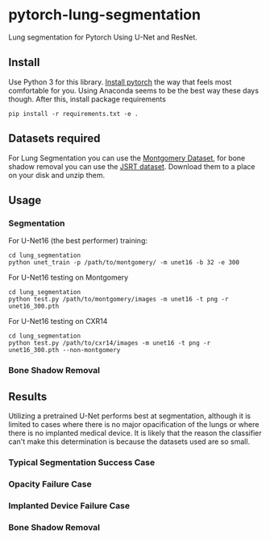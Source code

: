# pytorch-lung-segmentation
Lung segmentation for Pytorch Using U-Net and ResNet.

## Install
Use Python 3 for this library. [Install pytorch](https://pytorch.org/#pip-install-pytorch) the way that feels most comfortable for you. Using Anaconda seems to be the best way these days though. After this, install package requirements

    pip install -r requirements.txt -e .

## Datasets required
For Lung Segmentation you can use the [Montgomery Dataset](https://ceb.nlm.nih.gov/repositories/tuberculosis-chest-x-ray-image-data-sets/), for bone shadow removal
you can use the [JSRT dataset](http://db.jsrt.or.jp/eng.php). Download them
to a place on your disk and unzip them.

## Usage

### Segmentation
For U-Net16 (the best performer) training:

    cd lung_segmentation
    python unet_train -p /path/to/montgomery/ -m unet16 -b 32 -e 300

For U-Net16 testing on Montgomery

    cd lung_segmentation
    python test.py /path/to/montgomery/images -m unet16 -t png -r unet16_300.pth

For U-Net16 testing on CXR14

    cd lung_segmentation
    python test.py /path/to/cxr14/images -m unet16 -t png -r unet16_300.pth --non-montgomery

### Bone Shadow Removal

## Results
Utilizing a pretrained U-Net performs best at segmentation, although it is limited
to cases where there is no major opacification of the lungs or where there is no
implanted medical device. It is likely that the reason the classifier can't make
this determination is because the datasets used are so small.

### Typical Segmentation Success Case

### Opacity Failure Case

### Implanted Device Failure Case

### Bone Shadow Removal
